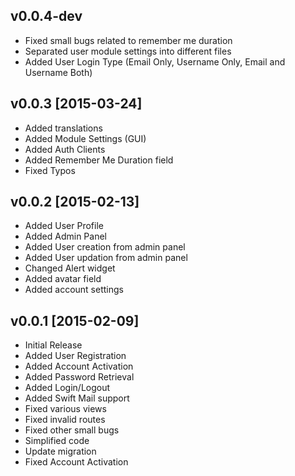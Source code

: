 v0.0.4-dev
----------

- Fixed small bugs related to remember me duration
- Separated user module settings into different files
- Added User Login Type (Email Only, Username Only, Email and Username Both)

v0.0.3 [2015-03-24]
-------------------

- Added translations
- Added Module Settings (GUI)
- Added Auth Clients
- Added Remember Me Duration field
- Fixed Typos

v0.0.2 [2015-02-13]
-------------------

- Added User Profile
- Added Admin Panel
- Added User creation from admin panel
- Added User updation from admin panel
- Changed Alert widget
- Added avatar field
- Added account settings

v0.0.1 [2015-02-09]
-------------------

- Initial Release
- Added User Registration
- Added Account Activation
- Added Password Retrieval
- Added Login/Logout
- Added Swift Mail support
- Fixed various views
- Fixed invalid routes
- Fixed other small bugs
- Simplified code
- Update migration
- Fixed Account Activation
